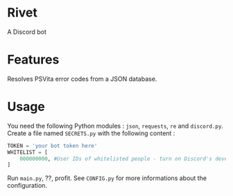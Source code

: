 # Rivet
A Discord bot

# Features
Resolves PSVita error codes from a JSON database.

# Usage
You need the following Python modules : `json`, `requests`, `re` and `discord.py`.
Create a file named `SECRETS.py` with the following content :
```py
TOKEN = 'your bot token here'
WHITELIST = [
    000000000, #User IDs of whitelisted people - turn on Discord's developper mode to be able to get them.
]
```

Run `main.py`, ??, profit.
See `CONFIG.py` for more informations about the configuration.